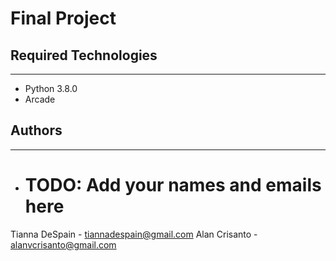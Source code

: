 # Final Project

## Required Technologies
---
* Python 3.8.0
* Arcade

## Authors
---
* # TODO: Add your names and emails here
Tianna DeSpain - tiannadespain@gmail.com 
Alan Crisanto - alanvcrisanto@gmail.com